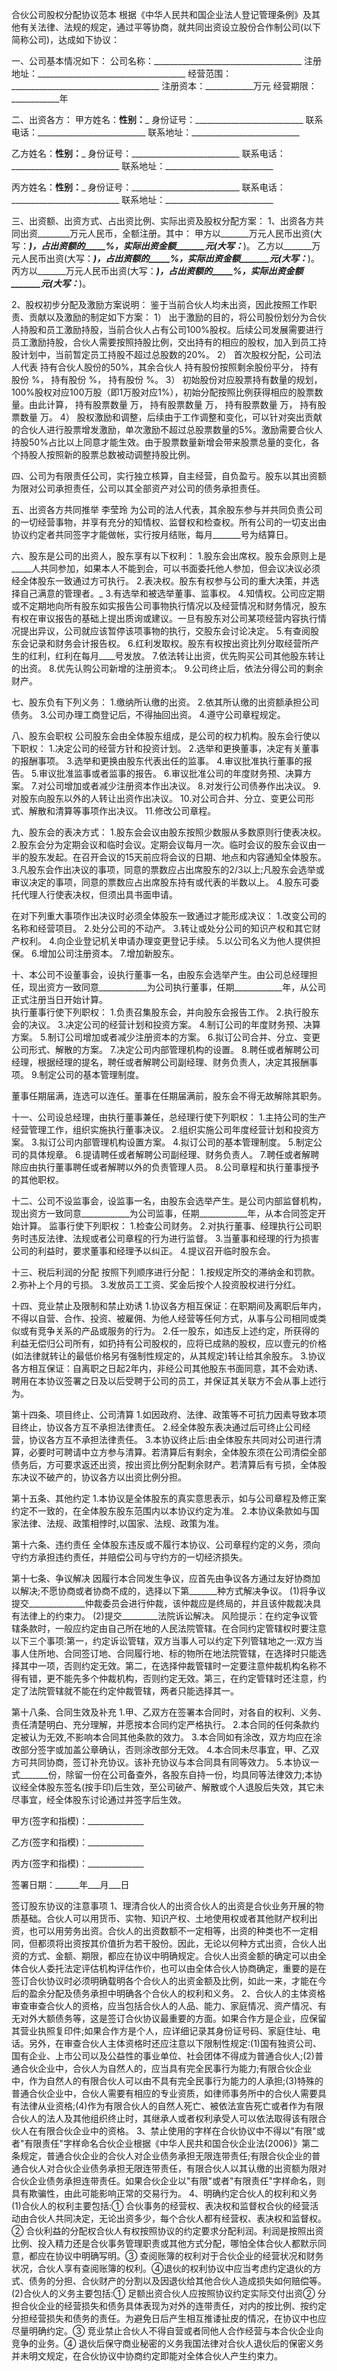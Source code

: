 合伙公司股权分配协议范本
根据《中华人民共和国企业法人登记管理条例》及其他有关法律、法规的规定，通过平等协商，就共同出资设立股份合作制公司(以下简称公司)，达成如下协议： 
 
一、公司基本情况如下： 
公司名称：_____________________________________ 
注册地址：_____________________________________ 
经营范围：_____________________________________ 
注册资本：____________万元 
经营期限：____________年 
 
二、出资各方： 
甲方姓名：__________性别：___________ 
身份证号：___________________________ 
联系电话：___________________________ 
联系地址：___________________________ 

乙方姓名：__________性别：___________ 
身份证号：___________________________ 
联系电话：___________________________ 
联系地址：___________________________ 

丙方姓名：__________性别：___________ 
身份证号：___________________________ 
联系电话：___________________________ 
联系地址：___________________________ 
 
三、出资额、出资方式、占出资比例、实际出资及股权分配方案： 
1、出资各方共同出资________万元人民币，全额注册。其中： 
甲方以_______万元人民币出资(大写：_____________)，占出资额的_____%，实际出资金额_______元(大写：_____________)。 
乙方以_______万元人民币出资(大写：_____________)，占出资额的_____%，实际出资金额_______元(大写：_____________)。 
丙方以_______万元人民币出资(大写：_____________)，占出资额的_____%，实际出资金额_______元(大写：_____________)。 

2、股权初步分配及激励方案说明：
鉴于当前合伙人均未出资，因此按照工作职责、贡献以及激励的制定如下方案：
1）	出于激励的目的，将公司股份划分为合伙人持股和员工激励持股，当前合伙人占有公司100%股权。后续公司发展需要进行员工激励持股，合伙人需要按照持股比例，交出持有的相应的股权，加入到员工持股计划中，当前暂定员工持股不超过总股数的20%。
2）	首次股权分配，公司法人代表       持有合伙人股份的50%，其余合伙人           持有股份按照剩余股份平分，       持有股份      %，       持有股份      %，       持有股份      %。
3）	初始股份对应股票持有数量的规划，100%股权对应100万股（即1万股对应1%），初始分配按照比例获得相应的股票数量。由此计算，       持有股票数量      万，       持有股票数量      万，       持有股票数量      万，       持有股票数量      万。
4）	股权激励和调整，后续由于工作调整和变化，可以针对突出贡献的合伙人进行股票增发激励，单次激励不超过总股票数量的5%。激励需要合伙人持股50%占比以上同意才能生效。由于股票数量新增会带来股票总量的变化，各个持股人按照新的股票总数被动调整持股比例。


四、公司为有限责任公司，实行独立核算，自主经营，自负盈亏。股东以其出资额为限对公司承担责任，公司以其全部资产对公司的债务承担责任。 
 
五、出资各方共同推举 李莹玲 为公司的法人代表，其余股东参与并共同负责公司的一切经营事物，并享有充分的知情权、监督权和检查权。所有公司的一切支出由协议约定者共同签字才能做帐，实行按月结账，每月_______号为结算日。 
 
六、股东是公司的出资人，股东享有以下权利： 
1.股东会出席权。股东会原则上是_____人共同参加，如果本人不能到会，可以书面委托他人参加，但会议决议必须经全体股东一致通过方可执行。 
2.表决权。股东有权参与公司的重大决策，并选择自己满意的管理者。_ 
3.有选举和被选举董事、监事权。 
4.知情权。公司应定期或不定期地向所有股东如实报告公司事物执行情况以及经营情况和财务情况，股东有权在审议报告的基础上提出质询或建议。一旦有股东对公司某项经营内容执行情况提出异议，公司就应该暂停该项事物的执行，交股东会讨论决定。 
5.有查阅股东会记录和财务会计报告权。 
6.红利发取权。股东有权按出资比列分取经营所产生的红利，红利在每月____号发放。 
7.依法转让出资，优先购买公司其他股东转让的出资。 
8.优先认购公司新增的注册资本;。 
9.公司终止后，依法分得公司的剩余财产。 
 
七、股东负有下列义务： 
1.缴纳所认缴的出资。 
2.依其所认缴的出资额承担公司债务。 
3.公司办理工商登记后，不得抽回出资。 
4.遵守公司章程规定。 
 
八、股东会职权 
公司股东会由全体股东组成，是公司的权力机构。股东会行使以下职权： 
1.决定公司的经营方针和投资计划。 
2.选举和更换董事，决定有关董事的报酬事项。 
3.选举和更换由股东代表出任的监事。 
4.审议批准执行董事的报告。 
5.审议批准监事或者监事的报告。 
6.审议批准公司的年度财务预、决算方案。 
7.对公司增加或者减少注册资本作出决议。 
8.对发行公司债券作出决议。 
9.对股东向股东以外的人转让出资作出决议。 
10.对公司合并、分立、变更公司形式、解散和清算等事项作出决议。 
11.修改公司章程。 
 
九、股东会的表决方式： 
1.股东会会议由股东按照少数服从多数原则行使表决权。 
2.股东会分为定期会议和临时会议。定期会议每月一次。临时会议的股东会议由一半的股东发起。在召开会议的15天前应将会议的日期、地点和内容通知全体股东。 
3.凡股东会作出决议的事项，同意的票数应占出席股东的2/3以上;凡股东会选举或审议决定的事项，同意的票数应占出席股东持有或代表的半数以上。 
4.股东可委托代理人行使表决权，但须出具书面申请。 

在对下列重大事项作出决议时必须全体股东一致通过才能形成决议： 
1.改变公司的名称和经营项目。 
2.处分公司的不动产。 
3.转让或处分公司的知识产权和其它财产权利。 
4.向企业登记机关申请办理变更登记手续。 
5.以公司名义为他人提供担保。 
6.增加公司注册资本。 
7.增加新股东。 
 
十、本公司不设董事会，设执行董事一名，由股东会选举产生。由公司总经理担任，现出资方一致同意____________为公司执行董事，任期____________年，从公司正式注册当日开始计算。  
执行董事行使下列职权： 
1.负责召集股东会，并向股东会报告工作。 
2.执行股东会的决议。 
3.决定公司的经营计划和投资方案。 
4.制订公司的年度财务预、决算方案。 
5.制订公司增加或者减少注册资本的方案。 
6.拟订公司合并、分立、变更公司形式、解散的方案。 
7.决定公司内部管理机构的设置。 
8.聘任或者解聘公司经理，根据经理的提名，聘任或者解聘公司副经理、财务负责人，决定其报酬事项。 
9.制定公司的基本管理制度。 
 
董事任期届满，连选可以连任。董事在任期届满前，股东会不得无故解除其职务。 
 
十一、公司设总经理，由执行董事兼任，总经理行使下列职权： 
1.主持公司的生产经营管理工作，组织实施执行董事决议。 
2.组织实施公司年度经营计划和投资方案。 
3.拟订公司内部管理机构设置方案。 
4.拟订公司的基本管理制度。 
5.制定公司的具体规章。 
6.提请聘任或者解聘公司副经理、财务负责人。 
7.聘任或者解聘除应由执行董事聘任或者解聘以外的负责管理人员。 
8.公司章程和执行董事授予的其他职权。 
 
十二、公司不设监事会，设监事一名，由股东会选举产生。是公司内部监督机构，现出资方一致同意____________为公司监事，任期____________年，从本合同签定开始计算。 
监事行使下列职权： 
1.检查公司财务。 
2.对执行董事、经理执行公司职务时违反法律、法规或者公司章程的行为进行监督。 
3.当董事和经理的行为损害公司的利益时，要求董事和经理予以纠正。 
4.提议召开临时股东会。 
 
十三、税后利润的分配 
按照下列顺序进行分配： 
1.按规定所交的滞纳金和罚款。 
2.弥补上个月的亏损。 
3.发放员工工资、奖金后按个人投资股权进行分红。 
 
十四、竞业禁止及限制和禁止劝诱 
1.协议各方相互保证：在职期间及离职后年内，不得以自营、合作、投资、被雇佣、为他人经营等任何方式，从事与公司相同或类似或有竞争关系的产品或服务的行为。 
2.任一股东，如违反上述约定，所获得的利益无偿归公司所有，如扔持有公司股权的，应将已成熟的股权，应以壹元的价格(如法律就转让的最低价格另有强制性规定的，从其规定)转让给其余股东。 
3.协议各方相互保证：自离职之日起2年内，非经公司其他股东书面同意，其不会劝诱、聘用在本协议签署之日及以后受聘于公司的员工，并保证其关联方不会从事上述行为。 
 
第十四条、项目终止、公司清算 
1.如因政府、法律、政策等不可抗力因素导致本项目终止，协议各方互不承担法律责任。 
2.经全体股东表决通过后可终止公司经营，协议各方互不承担法律责任。 
3.本协议终止后:由全体股东共同对公司进行清算，必要时可聘请中立方参与清算。若清算后有剩余，全体股东须在公司清偿全部债务后，方可要求返还出资，按出资比例分配剩余财产。若清算后有亏损，全体股东决议不破产的，协议各方以出资比例分担。 
 
第十五条、其他约定 
1.本协议是全体股东的真实意思表示，如与公司章程及修正案约定不一致的，在全体股东股东范围内以本协议约定为准。 
2.本协议条款如与国家法律、法规、政策相悖时,以国家、法规、政策为准。 
 
第十六条、违约责任 
全体股东违反或不履行本协议、公司章程约定的义务，须向守约方承担违约责任，并赔偿公司与守约方的一切经济损失。 
 
第十七条、争议解决 
因履行本合同发生争议，应首先由争议各方通过友好协商加以解决;不愿协商或者协商不成的，选择以下第_______种方式解决争议。 
 (1)将争议提交______________仲裁委员会进行仲裁，该仲裁应是终局的，并且该仲裁裁决具有法律上的约束力。 
 (2)提交_________法院诉讼解决。 
风险提示：在约定争议管辖条款时，一般应约定由自己所在地的人民法院管辖。在合同约定管辖权时要注意以下三个事项:第一，约定诉讼管辖，双方当事人可以约定下列管辖地之一:双方当事人住所地、合同签订地、合同履行地、标的物所在地法院管辖，在选择时只能选择其中一项，否则约定无效。第二，在选择仲裁管辖时一定要注意仲裁机构名称不得有错，更不能先多个仲裁机构，否则约定无效。第三，在约定管辖时还注意，约定了法院管辖就不能在约定仲裁管辖，两者只能选择其一。 
 
第十八条、合同生效及补充 
1.甲、乙双方在签署本合同时，对各自的权利、义务、责任清楚明白、充分理解，并愿按本合同约定严格执行。 
2.本合同的任何条款约定被认为无效,不影响本合同其他条款的效力。 
3.本合同如有涂改，双方均应在涂改部分签字或加盖公章确认，否则涂改部分无效。 
4.本合同未尽事宜，甲、乙双方可共同协商，签订补充协议。该补充协议与本合同具有同等效力。 
5.本协议一式_______份，除留一份在公司备查外，各股东自持一份，均具同等法律效力;本协议经全体股东签名(按手印)后生效，至公司破产、解散或个人退股后失效，其它未尽事宜，经全体股东讨论通过并签字后生效。 
 
 甲方(签字和指模)：______________ 
 
 乙方(签字和指模)：______________ 
 
 丙方(签字和指模)：______________ 
 
 签署日期：______年___月___日 
 
签订股东协议的注意事项
1、理清合伙人的出资合伙人的出资是合伙业务开展的物质基础。合伙人可以用货币、实物、知识产权、土地使用权或者其他财产权利出资，也可以用劳务出资。合伙人的出资数额不一定相等，出资的种类也不一定相同，但都须将出资按其价值折为若干股份。因此，无论以何种方式出资，合伙人出资的方式、金额、期限，都应在协议中明确规定。合伙人出资金额的确定可以由全体合伙人委托法定评估机构评估作价，也可以由全体合伙人协商确定，重要的是在签订合伙协议时必须明确载明各个合伙人的出资金额及比例，如此一来，才能在今后的盈余分配及债务承担中明确各个合伙人的权利和义务。 
2、合伙人的主体资格审查审查合伙人的资格，应当包括合伙人的人品、能力、家庭情况、资产情况、有无对外大额债务等，这是签订合伙协议最重要的方面。如果合作方是企业，应保留其营业执照复印件;如果合作方是个人，应详细记录其身份证号码、家庭住址、电话。另外，在审查合伙人主体资格时还应注意以下限制性规定:(1)国有独资公司、国有企业、上市公司以及公益性的事业单位、社会团体不得成为普通合伙人;(2)普通合伙企业中，合伙人为自然人的，应当具有完全民事行为能力;有限合伙企业中，作为自然人的有限合伙人可以由不具有完全民事行为能力的人承担;(3)特殊的普通合伙企业中，合伙人需要有相应的专业资质，如律师事务所中的合伙人需要具有法律从业资格;(4)作为有限合伙人的自然人死亡、被依法宣告死亡或者作为有限合伙人的法人及其他组织终止时，其继承人或者权利承受人可以依法取得该有限合伙人在有限合伙企业中的资格。 
3、禁止使用的字样在合伙协议中不得以&quot;有限&quot;或者&quot;有限责任&quot;字样命名合伙企业根据《中华人民共和国合伙企业法(2006)》第二条规定，普通合伙企业的合伙人对企业债务承担无限连带责任;有限合伙企业的普通合伙人对合伙企业债务承担无限连带责任，有限合伙人以其认缴的出资额为限对合伙企业债务承担连带责任。如果合伙企业以&quot;有限&quot;或者&quot;有限责任&quot;字样命名，则具有欺骗性，由此可能影响正常的交易行为。 
4、明确约定合伙人的权利和义务(1)合伙人的权利主要包括:① 合伙事务的经营权、表决权和监督权合伙的经营活动由合伙人共同决定，无论出资多少，每个合伙人都有经营权、表决权和监督权。② 合伙利益的分配权合伙人有权按照协议的约定要求分配利润。利润是按照出资比例、投入精力还是合伙事务管理职责或其他方式分配，哪怕全体合伙人都默示同意，都应在协议中明确写明。③ 查阅账簿的权利对于合伙企业的经营状况和财务状况，合伙人享有查阅账簿的权利。④退伙的权利协议中应当考虑约定退伙的方式、债务的分担、合伙财产的分割以及因退伙给其他合伙人造成损失如何赔偿等。(2)合伙人的义务主要包括:① 足额出资合伙人应按照协议约定实际交付出资② 分担合伙企业的经营损失和债务具体表现为对外的连带责任，对内的按比例、按约定分担经营损失和债务的责任。为避免日后产生相互推诿扯皮的情况，在协议中也应尽量明确约定。③ 竞业禁止合伙人不得自营或者同他人合作经营与本合伙企业向竞争的业务。④ 退伙后保守商业秘密的义务我国法律对合伙人退伙后的保密义务并未明文规定，在合伙协议中协商约定即能对全体合伙人产生约束力。 
 

